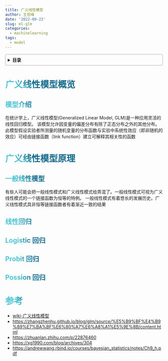```yaml
---
title: 广义线性模型
author: 王哲峰
date: '2022-09-23'
slug: ml-glm
categories:
  - machinelearning
tags:
  - model
---
```


<style>
h1 {
    background-color: #2B90B6;
    background-image: linear-gradient(45deg, #4EC5D4 10%, #146b8c 20%);
    background-size: 100%;
    -webkit-background-clip: text;
    -moz-background-clip: text;
    -webkit-text-fill-color: transparent;
    -moz-text-fill-color: transparent;
}
h2 {
    background-color: #2B90B6;
    background-image: linear-gradient(45deg, #4EC5D4 10%, #146b8c 20%);
    background-size: 100%;
    -webkit-background-clip: text;
    -moz-background-clip: text;
    -webkit-text-fill-color: transparent;
    -moz-text-fill-color: transparent;
}
h3 {
    background-color: #2B90B6;
    background-image: linear-gradient(45deg, #4EC5D4 10%, #146b8c 20%);
    background-size: 100%;
    -webkit-background-clip: text;
    -moz-background-clip: text;
    -webkit-text-fill-color: transparent;
    -moz-text-fill-color: transparent;
}
details {
    border: 1px solid #aaa;
    border-radius: 4px;
    padding: .5em .5em 0;
}
summary {
    font-weight: bold;
    margin: -.5em -.5em 0;
    padding: .5em;
}
details[open] {
    padding: .5em;
}
details[open] summary {
    border-bottom: 1px solid #aaa;
    margin-bottom: .5em;
}
</style>

<details><summary>目录</summary><p>

- [广义线性模型概览](#广义线性模型概览)
  - [模型介绍](#模型介绍)
- [广义线性模型原理](#广义线性模型原理)
  - [一般线性模型](#一般线性模型)
  - [线性回归](#线性回归)
  - [Logistic 回归](#logistic-回归)
  - [Probit 回归](#probit-回归)
  - [Possion 回归](#possion-回归)
- [参考](#参考)
</p></details><p></p>

# 广义线性模型概览

## 模型介绍

在统计学上，广义线性模型(Generalized Linear Model, GLM)是一种应用灵活的线性回归模型。
该模型允许因变量的偏差分布有除了正态分布之外的其他分布。
此模型假设实验者所测量的随机变量的分布函数与实验中系统性效应（即非随机的效应）可经由链接函数（link function）建立可解释其相关性的函数

# 广义线性模型原理

## 一般线性模型

有些人可能会把一般线性模式和广义线性模式给弄混了。一般线性模式可视为广义线性模式的一个链接函数为恒等的特例。
一般线性模式有着悠长的发展历史。广义线性模式具非恒等链接函数者有着渐近一致的结果

## 线性回归


## Logistic 回归

## Probit 回归


## Possion 回归



# 参考

* [wiki-广义线性模型](https://zh.wikipedia.org/zh-cn/%E5%BB%A3%E7%BE%A9%E7%B7%9A%E6%80%A7%E6%A8%A1%E5%9E%8B)
* https://zhangzhenhu.github.io/blog/glm/source/%E5%B9%BF%E4%B9%89%E7%BA%BF%E6%80%A7%E6%A8%A1%E5%9E%8B/content.html
* https://zhuanlan.zhihu.com/p/22876460
* https://xg1990.com/blog/archives/304
* https://andrewwang.rbind.io/courses/bayesian_statistics/notes/Ch9_h.pdf

